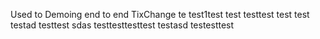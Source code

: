 Used to Demoing end to end TixChange
 te
test1test
test testtest test
test
testad
testtest
sdas testtesttesttest
testasd
testesttest
